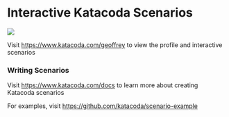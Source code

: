 # Interactive Katacoda Scenarios

[![](http://shields.katacoda.com/katacoda/geoffrey/count.svg)](https://www.katacoda.com/geoffrey "Get your profile on Katacoda.com")

Visit https://www.katacoda.com/geoffrey to view the profile and interactive scenarios

### Writing Scenarios
Visit https://www.katacoda.com/docs to learn more about creating Katacoda scenarios

For examples, visit https://github.com/katacoda/scenario-example
